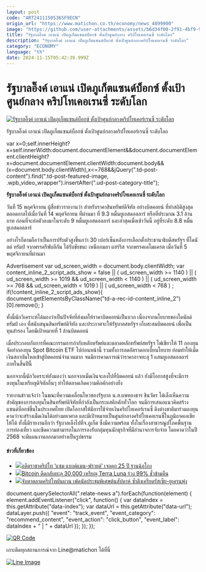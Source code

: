 ```yaml
---
layout: post
code: "ART2411150536SF9ECN"
origin_url: "https://www.matichon.co.th/economy/news_4899900"
image: "https://github.com/user-attachments/assets/b6d34f00-2f91-4bf9-9c74-6eba302e34a2"
title: "รัฐบาลอิ๊งค์ เอาแน่ เปิดภูเก็ตแซนด์บ็อกซ์ ตั้งเป้าศูนย์กลาง คริปโทเคอเรนซี่ ระดับโลก"
description: "รัฐบาลอิ๊งค์ เอาแน่ เปิดภูเก็ตแซนด์บ็อกซ์ ตั้งเป้าศูนย์กลางคริปโทเคอเรนซี่ ระดับโลก"
category: "ECONOMY"
language: "th"
date: 2024-11-15T05:42:39.999Z
---
```


# รัฐบาลอิ๊งค์ เอาแน่ เปิดภูเก็ตแซนด์บ็อกซ์ ตั้งเป้าศูนย์กลาง คริปโทเคอเรนซี่ ระดับโลก

[![รัฐบาลอิ๊งค์ เอาแน่ เปิดภูเก็ตแซนด์บ็อกซ์ ตั้งเป้าศูนย์กลางคริปโทเคอร์เรนซี่ ระดับโลก](https://www.matichon.co.th/wp-content/uploads/2024/11/บิตคอยน์000_0.jpg "บิตคอยน์000_0")](https://www.matichon.co.th/wp-content/uploads/2024/11/บิตคอยน์000_0.jpg)

รัฐบาลอิ๊งค์ เอาแน่ เปิดภูเก็ตแซนด์บ็อกซ์ ตั้งเป้าศูนย์กลางคริปโทเคอร์เรนซี่ ระดับโลก

var x=0;self.innerHeight?x=self.innerWidth:document.documentElement&&document.documentElement.clientHeight?x=document.documentElement.clientWidth:document.body&&(x=document.body.clientWidth),x<=768&&jQuery(".td-post-content").find(".td-post-featured-image, .wpb\_video\_wrapper").insertAfter(".ud-post-category-title");

**รัฐบาลอิ๊งค์ เอาแน่ เปิดภูเก็ตแซนด์บ็อกซ์ ตั้งเป้าศูนย์กลางคริปโทเคอเรนซี่ ระดับโลก**

วันที่ 15 พฤศจิกายน ผู้สื่อข่าวรายงานว่า สำหรับราคาสินทรัพย์ดิจิทัล อย่างบิตคอยน์ ที่ทำสถิติสูงสุดตลอดกาลไปเมื่อวันที่ 14 พฤศจิกายน ที่ผ่านมา ที่ 9.3 หมื่นยูเอสดอลลาร์ หรือที่ประมาณ 3.1 ล้านบาท ก่อนที่จะย่อตัวลงมาในระดับ 9 หมื่นยูเอสดอลลาร์ และล่าสุดเมื่อเช้าวันนี้ อยู่ที่ระดับ 8.8 หมื่นยูเอสดอลลาร์

อย่างไรก็ตามถือว่าเป็นการปรับตัวสูงขึ้นกว่า 30 เปอร์เซ็นหลังการเลือกตั้งประธานาธิบดีสหรัฐฯ ที่โดนัลด์ ทรัมป์ จากพรรครีพับลีกัน ได้รับชัยชนะ เหนือกมลา แฮร์ริส จากพรรคเดโมแครต เมื่อวันที่ 5 พฤศจิกายนที่ผ่านมา

Advertisement var ud\_screen\_width = document.body.clientWidth; var content\_inline\_2\_script\_ads\_show = false || ( ud\_screen\_width >= 1140 ) || ( ud\_screen\_width >= 1019 && ud\_screen\_width < 1140 ) || ( ud\_screen\_width >= 768 && ud\_screen\_width < 1019 ) || ( ud\_screen\_width < 768 ) ; if(!content\_inline\_2\_script\_ads\_show){ document.getElementsByClassName("td-a-rec-id-content\_inline\_2")\[0\].remove(); }

ทั้งนี้นักวิเคราะห์ได้มองว่าเป็นปัจจัยที่ส่งผลให้ราคาบิตคอยน์เป็นบวก เนื่องจากนโยบายของโดนัลด์ ทรัมป์ เอง ที่สนับสนุนสินทรัพย์ดิจิทัล และประกาศจะให้รัฐบาลสหรัฐฯ เก็บสะสมบิตคอยน์ เพื่อเป็นทุนสำรอง โดยมีเป้าหมายที่ 1 ล้านบิตคอยน์

เมื่อประกอบกับการที่คณะกรรมการกำกับหลักทรัพย์และตลาดหลักทรัพย์สหรัฐฯ ไฟเขียวให้ 11 กองทุน จัดทำกองทุน Spot Bitcoin ETF ไปก่อนหน้านี้ รวมทั้งการลดอัตราดอกเบี้ยนโยบาย ย่อมทำให้เม็ดเงินสถาบันไหลเข้าสู่บิตคอยน์จำนวนมาก จนมีการคาดการณ์ว่าราคาอาจทะลุ 1 แสนยูเอสดอลลาร์ ภายในสิ้นปีนี้

นอกจากนี้นักวิเคราะห์ยังมองว่า นอกจากเม็ดเงินจะลงไปที่บิตคอยน์ แล้ว ยังมีโอกาสสูงที่จะมีการลงทุนในเหรียญดิจิทัลอื่นๆ ทำให้ตลาดเกิดความคึกคักอย่างยิ่ง

รายงานข่าวแจ้งว่า ในขณะที่ความเคลื่อนไหวของรัฐบาล น.ส.แพทองธาร ชินวัตร ได้เล็งเห็นความสำคัญของการลงทุนในสินทรัพย์ดิจิทัลที่กำลังเป็นกระแสคึกคักทั่วโลก จนมีการเสนอแนวคิดสร้างแซนด์บ็อกซ์ขึ้นในประเทศไทย เปิดโอกาสให้มีการใช้จ่ายเงินคริปโทเคอร์เรนซี่ ดึงต่างชาติมาร่วมลงทุน คาดว่าจะสร้างเม็ดเงินได้อย่างมหาศาล และมีเป้าหมายเป็นศูนย์กลางคริปโทเคอเรนซี่ในภูมิภาคเอเชียให้ได้ ทั้งนี้มีรายงานอีกว่า รัฐบาลเล็งไปที่จ.ภูเก็ต ซึ่งมีความพร้อม ทั้งในเรื่องสาธารณูปโภคพื้นฐาน การท่องเที่ยว และขีดความสามารถในการรองรับกลุ่มทุนนักธุรกิจที่มีอำนาจการจับจ่าย โดยคาดว่าในปี 2568 จะมีแผนงานออกมาอย่างเป็นรูปธรรม

#### ข่าวที่เกี่ยวข้อง

*   [![](https://www.matichon.co.th/wp-content/uploads/2024/03/IMG_5267.jpeg)อดีตราชาคริปโท ‘แซม แบงค์แมน-ฟรายด์’ เจอคุก 25 ปี ฐานฉ้อโกง](https://www.matichon.co.th/economy/news_4498661)
*   [![](https://www.matichon.co.th/wp-content/uploads/2022/05/ccs.jpg)Bitcoin ดีดกลับทะลุ 30,000 เหรียญ Terra Luna ร่วง 99% ชั่วข้ามคืน](https://www.matichon.co.th/economy/news_3341837)
*   [![](https://www.matichon.co.th/wp-content/uploads/2022/02/fed.jpg)จับตาตลาดคริปโทผันผวน เฟดนัดประชุมพิเศษต้นสัปดาห์ ซ้ำตึงเครียดรัสเซีย-ยูเครนพุ่ง](https://www.matichon.co.th/economy/news_3181747)

document.querySelectorAll(".relate-news a").forEach(function(element) { element.addEventListener("click", function() { var dataIndex = this.getAttribute("data-index"); var dataUrl = this.getAttribute("data-url"); dataLayer.push({ "event": "track\_event", "event\_category": "recommend\_content", "event\_action": "click\_button", "event\_label": dataIndex + " | " + dataUrl }); }); });

[![QR Code](https://www.matichon.co.th/wp-content/uploads/2023/07/wob1371z.jpg)](https://lin.ee/ht0nDxX)

เกาะติดทุกสถานการณ์จาก Line@matichon ได้ที่นี่

[![Line Image](https://www.matichon.co.th/wp-content/uploads/2023/07/th.png)](https://lin.ee/ht0nDxX)